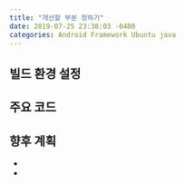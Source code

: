 ```yaml
---
title: "개선할 부분 정하기"
date: 2019-07-25 23:38:03 -0400
categories: Android Framework Ubuntu java
---
```


빌드 환경 설정
-------------


주요 코드
-------------


향후 계획
-------------
* 
* 
